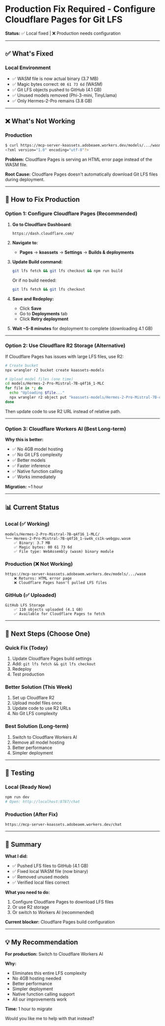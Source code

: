 # Production Fix Required - Configure Cloudflare Pages for Git LFS

**Status:** ✅ Local fixed | ❌ Production needs configuration

---

## ✅ What's Fixed

### Local Environment
- ✅ WASM file is now actual binary (3.7 MB)
- ✅ Magic bytes correct: `00 61 73 6d` (WASM)
- ✅ Git LFS objects pushed to GitHub (4.1 GB)
- ✅ Unused models removed (Phi-3-mini, TinyLlama)
- ✅ Only Hermes-2-Pro remains (3.8 GB)

---

## ❌ What's Not Working

### Production
```bash
$ curl https://mcp-server-koassets.adobeaem.workers.dev/models/.../wasm | head -1
<?xml version="1.0" encoding="utf-8"?>
```

**Problem:** Cloudflare Pages is serving an HTML error page instead of the WASM file.

**Root Cause:** Cloudflare Pages doesn't automatically download Git LFS files during deployment.

---

## 🔧 How to Fix Production

### Option 1: Configure Cloudflare Pages (Recommended)

1. **Go to Cloudflare Dashboard:**
   ```
   https://dash.cloudflare.com/
   ```

2. **Navigate to:**
   - **Pages** → **koassets** → **Settings** → **Builds & deployments**

3. **Update Build command:**
   ```bash
   git lfs fetch && git lfs checkout && npm run build
   ```
   
   Or if no build needed:
   ```bash
   git lfs fetch && git lfs checkout
   ```

4. **Save and Redeploy:**
   - Click **Save**
   - Go to **Deployments** tab
   - Click **Retry deployment**

5. **Wait ~5-8 minutes** for deployment to complete (downloading 4.1 GB)

---

### Option 2: Use Cloudflare R2 Storage (Alternative)

If Cloudflare Pages has issues with large LFS files, use R2:

```bash
# Create bucket
npx wrangler r2 bucket create koassets-models

# Upload model files (one time)
cd models/Hermes-2-Pro-Mistral-7B-q4f16_1-MLC
for file in *; do
  echo "Uploading $file..."
  npx wrangler r2 object put "koassets-models/Hermes-2-Pro-Mistral-7B-q4f16_1-MLC/$file" --file="$file"
done
```

Then update code to use R2 URL instead of relative path.

---

### Option 3: Cloudflare Workers AI (Best Long-term)

**Why this is better:**
- ✅ No 4GB model hosting
- ✅ No Git LFS complexity
- ✅ Better models
- ✅ Faster inference
- ✅ Native function calling
- ✅ Works immediately

**Migration:** ~1 hour

---

## 📊 Current Status

### Local (✅ Working)
```
models/Hermes-2-Pro-Mistral-7B-q4f16_1-MLC/
└── Hermes-2-Pro-Mistral-7B-q4f16_1-sw4k_cs1k-webgpu.wasm
    ✅ Binary: 3.7 MB
    ✅ Magic bytes: 00 61 73 6d
    ✅ File type: WebAssembly (wasm) binary module
```

### Production (❌ Not Working)
```
https://mcp-server-koassets.adobeaem.workers.dev/models/.../wasm
    ❌ Returns: HTML error page
    ❌ Cloudflare Pages hasn't pulled LFS files
```

### GitHub (✅ Uploaded)
```
GitHub LFS Storage
    ✅ 110 objects uploaded (4.1 GB)
    ✅ Available for Cloudflare Pages to fetch
```

---

## 🎯 Next Steps (Choose One)

### Quick Fix (Today)
1. Update Cloudflare Pages build settings
2. Add: `git lfs fetch && git lfs checkout`
3. Redeploy
4. Test production

### Better Solution (This Week)
1. Set up Cloudflare R2
2. Upload model files once
3. Update code to use R2 URLs
4. No Git LFS complexity

### Best Solution (Long-term)
1. Switch to Cloudflare Workers AI
2. Remove all model hosting
3. Better performance
4. Simpler deployment

---

## 🧪 Testing

### Local (Ready Now)
```bash
npm run dev
# Open: http://localhost:8787/chat
```

### Production (After Fix)
```
https://mcp-server-koassets.adobeaem.workers.dev/chat
```

---

## 📝 Summary

**What I did:**
- ✅ Pushed LFS files to GitHub (4.1 GB)
- ✅ Fixed local WASM file (now binary)
- ✅ Removed unused models
- ✅ Verified local files correct

**What you need to do:**
1. Configure Cloudflare Pages to download LFS files
2. Or use R2 storage
3. Or switch to Workers AI (recommended)

**Current blocker:** Cloudflare Pages build configuration

---

## 💡 My Recommendation

**For production:** Switch to Cloudflare Workers AI

**Why:**
- Eliminates this entire LFS complexity
- No 4GB hosting needed
- Better performance
- Simpler deployment
- Native function calling support
- All our improvements work

**Time:** 1 hour to migrate

Would you like me to help with that instead?

